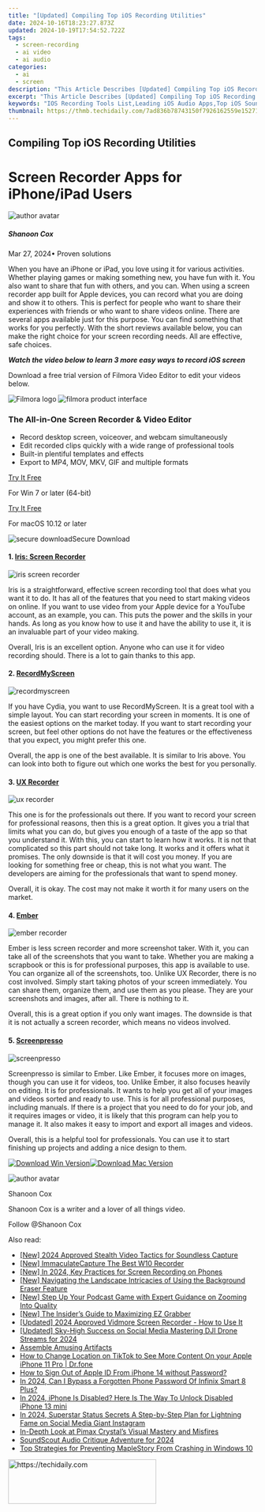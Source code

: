 ```yaml
---
title: "[Updated] Compiling Top iOS Recording Utilities"
date: 2024-10-16T18:23:27.873Z
updated: 2024-10-19T17:54:52.722Z
tags: 
  - screen-recording
  - ai video
  - ai audio
categories: 
  - ai
  - screen
description: "This Article Describes [Updated] Compiling Top iOS Recording Utilities"
excerpt: "This Article Describes [Updated] Compiling Top iOS Recording Utilities"
keywords: "IOS Recording Tools List,Leading iOS Audio Apps,Top iOS Sound Recorders,IOS Professional Recording Utils,Best iOS Voice Capture Software,Premium iOS Audio Recorder,IOS Top Recording Applications"
thumbnail: https://thmb.techidaily.com/7ad836b78743150f7926162559e15271095acf4f64d610e7943b29ad8777b2c6.jpg
---
```


## Compiling Top iOS Recording Utilities

# Screen Recorder Apps for iPhone/iPad Users

![author avatar](https://images.wondershare.com/filmora/article-images/shannon-cox.jpg)

##### Shanoon Cox

 Mar 27, 2024• Proven solutions

When you have an iPhone or iPad, you love using it for various activities. Whether playing games or making something new, you have fun with it. You also want to share that fun with others, and you can. When using a screen recorder app built for Apple devices, you can record what you are doing and show it to others. This is perfect for people who want to share their experiences with friends or who want to share videos online. There are several apps available just for this purpose. You can find something that works for you perfectly. With the short reviews available below, you can make the right choice for your screen recording needs. All are effective, safe choices.

**_Watch the video below to learn 3 more easy ways to record iOS screen_**

Download a free trial version of Filmora Video Editor to edit your videos below.

![Filmora logo](https://images.wondershare.com/filmora/logo_icon/wondershare-filmora-logo-horizontal.png) ![filmora product interface](https://images.wondershare.com/filmora/images/common/filmora-product-banner.png)

### The All-in-One Screen Recorder & Video Editor

* Record desktop screen, voiceover, and webcam simultaneously
* Edit recorded clips quickly with a wide range of professional tools
* Built-in plentiful templates and effects
* Export to MP4, MOV, MKV, GIF and multiple formats

[Try It Free](https://tools.techidaily.com/wondershare/filmora/download/)

For Win 7 or later (64-bit)

[Try It Free](https://tools.techidaily.com/wondershare/filmora/download/)

For macOS 10.12 or later

![secure download](https://static.wondershare.com/images-filmora/images/common/securety.svg)Secure Download

#### 1\. [Iris: Screen Recorder](https://itunes.apple.com/us/app/iris-screen-recorder/id695320489?mt=12)

![iris screen recorder](https://images.wondershare.com/filmora/article-images/iris-screen-recorder.jpeg)

Iris is a straightforward, effective screen recording tool that does what you want it to do. It has all of the features that you need to start making videos on online. If you want to use video from your Apple device for a YouTube account, as an example, you can. This puts the power and the skills in your hands. As long as you know how to use it and have the ability to use it, it is an invaluable part of your video making.

Overall, Iris is an excellent option. Anyone who can use it for video recording should. There is a lot to gain thanks to this app.

#### 2\. [RecordMyScreen](http://en.softonic.com/s/record-my-screen:iphone)

![recordmyscreen](https://images.wondershare.com/filmora/article-images/recordmyscreen.jpg)

If you have Cydia, you want to use RecordMyScreen. It is a great tool with a simple layout. You can start recording your screen in moments. It is one of the easiest options on the market today. If you want to start recording your screen, but feel other options do not have the features or the effectiveness that you expect, you might prefer this one.

Overall, the app is one of the best available. It is similar to Iris above. You can look into both to figure out which one works the best for you personally.

#### 3\. [UX Recorder](https://itunes.apple.com/no/app/myvid-video-downloader-best/id808156255?mt=8)

![ux recorder](https://images.wondershare.com/filmora/article-images/ux-recorder.jpeg)

This one is for the professionals out there. If you want to record your screen for professional reasons, then this is a great option. It gives you a trial that limits what you can do, but gives you enough of a taste of the app so that you understand it. With this, you can start to learn how it works. It is not that complicated so this part should not take long. It works and it offers what it promises. The only downside is that it will cost you money. If you are looking for something free or cheap, this is not what you want. The developers are aiming for the professionals that want to spend money.

Overall, it is okay. The cost may not make it worth it for many users on the market.

#### 4\. [Ember](https://itunes.apple.com/us/app/ember-screenshot-annotate/id402456742?mt=12)

![ember recorder](https://images.wondershare.com/filmora/article-images/ember-recorder.jpeg)

Ember is less screen recorder and more screenshot taker. With it, you can take all of the screenshots that you want to take. Whether you are making a scrapbook or this is for professional purposes, this app is available to use. You can organize all of the screenshots, too. Unlike UX Recorder, there is no cost involved. Simply start taking photos of your screen immediately. You can share them, organize them, and use them as you please. They are your screenshots and images, after all. There is nothing to it.

Overall, this is a great option if you only want images. The downside is that it is not actually a screen recorder, which means no videos involved.

#### 5\. [Screenpresso](https://itunes.apple.com/us/app/screenpresso/id842901634?mt=8)

![screenpresso](https://images.wondershare.com/filmora/article-images/screenpresso.jpeg)

Screenpresso is similar to Ember. Like Ember, it focuses more on images, though you can use it for videos, too. Unlike Ember, it also focuses heavily on editing. It is for professionals. It wants to help you get all of your images and videos sorted and ready to use. This is for all professional purposes, including manuals. If there is a project that you need to do for your job, and it requires images or video, it is likely that this program can help you to manage it. It also makes it easy to import and export all images and videos.

Overall, this is a helpful tool for professionals. You can use it to start finishing up projects and adding a nice design to them.

[![Download Win Version](https://images.wondershare.com/filmora/guide/download-btn-win.jpg)](https://tools.techidaily.com/wondershare/filmora/download/)[![Download Mac Version](https://images.wondershare.com/filmora/guide/download-btn-mac.jpg)](https://tools.techidaily.com/wondershare/filmora/download/)

![author avatar](https://images.wondershare.com/filmora/article-images/shannon-cox.jpg)

Shanoon Cox

Shanoon Cox is a writer and a lover of all things video.

Follow @Shanoon Cox

<ins class="adsbygoogle"
      style="display:block"
      data-ad-client="ca-pub-7571918770474297"
      data-ad-slot="8358498916"
      data-ad-format="auto"
      data-full-width-responsive="true"></ins>

<span class="atpl-alsoreadstyle">Also read:</span>
<div><ul>
<li><a href="https://visual-screen-recording.techidaily.com/new-2024-approved-stealth-video-tactics-for-soundless-capture/"><u>[New] 2024 Approved Stealth Video Tactics for Soundless Capture</u></a></li>
<li><a href="https://visual-screen-recording.techidaily.com/new-immaculatecapture-the-best-w10-recorder/"><u>[New] ImmaculateCapture The Best W10 Recorder</u></a></li>
<li><a href="https://visual-screen-recording.techidaily.com/new-in-2024-key-practices-for-screen-recording-on-phones/"><u>[New] In 2024, Key Practices for Screen Recording on Phones</u></a></li>
<li><a href="https://extra-approaches.techidaily.com/new-navigating-the-landscape-intricacies-of-using-the-background-eraser-feature/"><u>[New] Navigating the Landscape Intricacies of Using the Background Eraser Feature</u></a></li>
<li><a href="https://visual-screen-recording.techidaily.com/new-step-up-your-podcast-game-with-expert-guidance-on-zooming-into-quality/"><u>[New] Step Up Your Podcast Game with Expert Guidance on Zooming Into Quality</u></a></li>
<li><a href="https://visual-screen-recording.techidaily.com/new-the-insiders-guide-to-maximizing-ez-grabber/"><u>[New] The Insider’s Guide to Maximizing EZ Grabber</u></a></li>
<li><a href="https://visual-screen-recording.techidaily.com/updated-2024-approved-vidmore-screen-recorder-how-to-use-it/"><u>[Updated] 2024 Approved Vidmore Screen Recorder - How to Use It</u></a></li>
<li><a href="https://facebook-video-content.techidaily.com/updated-sky-high-success-on-social-media-mastering-dji-drone-streams-for-2024/"><u>[Updated] Sky-High Success on Social Media Mastering DJI Drone Streams for 2024</u></a></li>
<li><a href="https://extra-hints.techidaily.com/assemble-amusing-artifacts/"><u>Assemble Amusing Artifacts</u></a></li>
<li><a href="https://location-social.techidaily.com/how-to-change-location-on-tiktok-to-see-more-content-on-your-apple-iphone-11-pro-drfone-by-drfone-virtual-ios/"><u>How to Change Location on TikTok to See More Content On your Apple iPhone 11 Pro | Dr.fone</u></a></li>
<li><a href="https://apple-account.techidaily.com/how-to-sign-out-of-apple-id-from-iphone-14-without-password-by-drfone-ios/"><u>How to Sign Out of Apple ID From iPhone 14 without Password?</u></a></li>
<li><a href="https://unlock-android.techidaily.com/in-2024-can-i-bypass-a-forgotten-phone-password-of-infinix-smart-8-plus-by-drfone-android/"><u>In 2024, Can I Bypass a Forgotten Phone Password Of Infinix Smart 8 Plus?</u></a></li>
<li><a href="https://ios-unlock.techidaily.com/in-2024-iphone-is-disabled-here-is-the-way-to-unlock-disabled-iphone-13-mini-by-drfone-ios/"><u>In 2024, iPhone Is Disabled? Here Is The Way To Unlock Disabled iPhone 13 mini</u></a></li>
<li><a href="https://instagram-videos.techidaily.com/in-2024-superstar-status-secrets-a-step-by-step-plan-for-lightning-fame-on-social-media-giant-instagram/"><u>In 2024, Superstar Status Secrets A Step-by-Step Plan for Lightning Fame on Social Media Giant Instagram</u></a></li>
<li><a href="https://games-able.techidaily.com/in-depth-look-at-pimax-crystals-visual-mastery-and-misfires/"><u>In-Depth Look at Pimax Crystal’s Visual Mastery and Misfires</u></a></li>
<li><a href="https://visual-screen-recording.techidaily.com/soundscout-audio-critique-adventure-for-2024/"><u>SoundScout Audio Critique Adventure for 2024</u></a></li>
<li><a href="https://visual-screen-recording.techidaily.com/top-strategies-for-preventing-maplestory-from-crashing-in-windows-10/"><u>Top Strategies for Preventing MapleStory From Crashing in Windows 10</u></a></li>
</ul></div>

<!-- affiliate ads begin -->
<a href="https://aligracehair.sjv.io/c/5597632/2006955/19272" target="_top" id="2006955">
  <img src="//a.impactradius-go.com/display-ad/19272-2006955" border="0" alt="https://techidaily.com" width="300" height="90"/>
</a>
<img height="0" width="0" src="https://aligracehair.sjv.io/i/5597632/2006955/19272" style="position:absolute;visibility:hidden;" border="0" />
<!-- affiliate ads end -->

